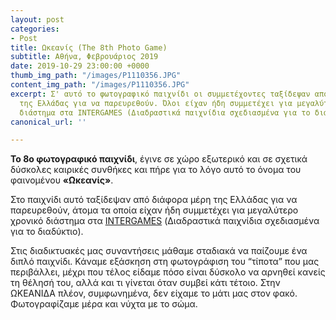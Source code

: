 ```yaml
---
layout: post
categories:
- Post
title: Ωκεανίς (The 8th Photo Game)
subtitle: Αθήνα, Φεβρουάριος 2019
date: 2019-10-29 23:00:00 +0000
thumb_img_path: "/images/P1110356.JPG"
content_img_path: "/images/P1110356.JPG"
excerpt: Σ' αυτό το φωτογραφικό παιχνίδι οι συμμετέχοντες ταξίδεψαν από διάφορα μέρη
  της Ελλάδας για να παρευρεθούν. Όλοι είχαν ήδη συμμετέχει για μεγαλύτερο χρονικό
  διάστημα στα INTERGAMES (Διαδραστικά παιχνίδια σχεδιασμένα για το διαδύκτιο).
canonical_url: ''

---
```

**Το 8ο φωτογραφικό παιχνίδι**, έγινε σε χώρο εξωτερικό και σε σχετικά δύσκολες καιρικές συνθήκες και πήρε για το λόγο αυτό το όνομα του φαινομένου **«Ωκεανίς»**.

Στο παιχνίδι αυτό ταξίδεψαν από διάφορα μέρη της Ελλάδας για να παρευρεθούν, άτομα τα οποία είχαν ήδη συμμετέχει για μεγαλύτερο χρονικό διάστημα στα [INTERGAMES](https://photogames.tk/intergames/) (Διαδραστικά παιχνίδια σχεδιασμένα για το διαδύκτιο).

Στις διαδικτυακές μας συναντήσεις μάθαμε σταδιακά να παίζουμε ένα διπλό παιχνίδι. Κάναμε εξάσκηση στη φωτογράφιση του “τίποτα” που μας περιβάλλει, μέχρι που τέλος είδαμε πόσο είναι δύσκολο να αρνηθεί κανείς τη θέλησή του, αλλά και τι γίνεται όταν συμβεί κάτι τέτοιο. Στην ΩΚΕΑΝΙΔΑ πλέον, συμφωνημένα, δεν είχαμε το μάτι μας στον φακό. Φωτογραφίζαμε μέρα και νύχτα με το σώμα. 